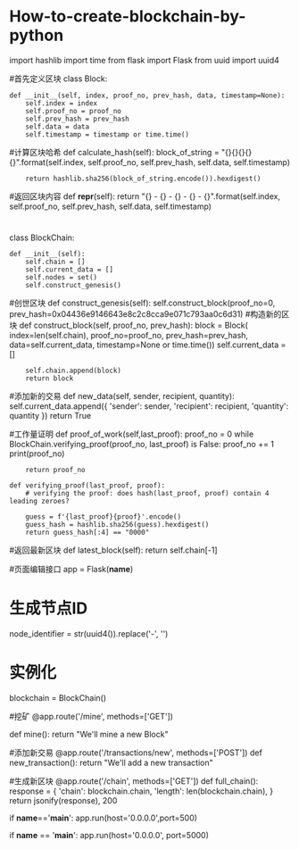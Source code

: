 # How-to-create-blockchain-by-python

import hashlib
import time
from flask import Flask
from uuid import uuid4

#首先定义区块
class Block:

    def __init__(self, index, proof_no, prev_hash, data, timestamp=None):
        self.index = index
        self.proof_no = proof_no
        self.prev_hash = prev_hash
        self.data = data
        self.timestamp = timestamp or time.time()

#计算区块哈希
    def calculate_hash(self):
        block_of_string = "{}{}{}{}{}".format(self.index, self.proof_no,
                                              self.prev_hash, self.data,
                                              self.timestamp)

        return hashlib.sha256(block_of_string.encode()).hexdigest()

#返回区块内容
    def __repr__(self):
        return "{} - {} - {} - {} - {}".format(self.index, self.proof_no,
                                               self.prev_hash, self.data,
                                               self.timestamp)

#
class BlockChain:

    def __init__(self):
        self.chain = []
        self.current_data = []
        self.nodes = set()
        self.construct_genesis()
#创世区块
    def construct_genesis(self):
        self.construct_block(proof_no=0, prev_hash=0x04436e9146643e8c2c8cca9e071c793aa0c6d31)
#构造新的区块
    def construct_block(self, proof_no, prev_hash):
        block = Block(
            index=len(self.chain),
            proof_no=proof_no,
            prev_hash=prev_hash,
            data=self.current_data,
            timestamp=None or time.time())
        self.current_data = []

        self.chain.append(block)
        return block

#添加新的交易
    def new_data(self, sender, recipient, quantity):
        self.current_data.append({
            'sender': sender,
            'recipient': recipient,
            'quantity': quantity
        })
        return True

#工作量证明
    def proof_of_work(self,last_proof):
        proof_no = 0
        while BlockChain.verifying_proof(proof_no, last_proof) is False:
            proof_no += 1
            print(proof_no)

        return proof_no

    def verifying_proof(last_proof, proof):
        # verifying the proof: does hash(last_proof, proof) contain 4 leading zeroes?

        guess = f'{last_proof}{proof}'.encode()
        guess_hash = hashlib.sha256(guess).hexdigest()
        return guess_hash[:4] == "0000"

#返回最新区块
    def latest_block(self):
        return self.chain[-1]




#页面编辑接口
app = Flask(__name__)

# 生成节点ID
node_identifier = str(uuid4()).replace('-', '')

# 实例化
blockchain = BlockChain()

#挖矿
@app.route('/mine', methods=['GET'])

def mine():
    return "We'll mine a new Block"

#添加新交易
@app.route('/transactions/new', methods=['POST'])
def new_transaction():
    return "We'll add a new transaction"

#生成新区块
@app.route('/chain', methods=['GET'])
def full_chain():
    response = {
        'chain': blockchain.chain,
        'length': len(blockchain.chain),
    }
    return jsonify(response), 200
    

if __name__=='__main__':
    app.run(host='0.0.0.0',port=500)

if __name__ == '__main__':
    app.run(host='0.0.0.0', port=5000)
